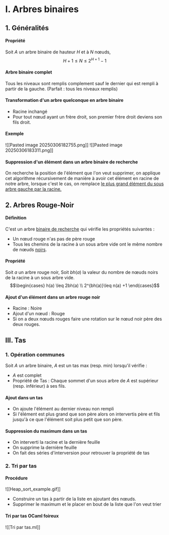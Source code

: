 # I. Arbres binaires
## 1. Généralités
#### Propriété
Soit $A$ un arbre binaire de hauteur $H$ et à $N$ nœuds, 
$$H+1 \leq N \leq 2^{H+1}-1$$

#### Arbre binaire complet
Tous les niveaux sont remplis complement sauf le dernier qui est rempli à partir de la gauche. 
(Parfait : tous les niveaux remplis)

#### Transformation d'un arbre quelconque en arbre binaire
- Racine inchangé
- Pour tout nœud ayant un frère droit, son premier frère droit deviens son fils droit. 

#### Exemple
![[Pasted image 20250306182755.png]]
![[Pasted image 20250306183311.png]]

#### Suppression d'un élément dans un arbre binaire de recherche
On recherche la position de l'élément que l'on veut supprimer, on applique cet algorithme récursivement de manière à avoir cet élément en racine de notre arbre, lorsque c'est le cas, on remplace <u>le plus grand élément du sous arbre gauche par la racine.</u> 

## 2. Arbres Rouge-Noir
#### Définition
C'est un arbre <u>binaire de recherche</u> qui vérifie les propriétés suivantes : 
- Un nœud rouge n'as pas de père rouge
- Tous les chemins de la racine à un sous arbre vide ont le même nombre de nœuds <u>noirs</u>.

#### Propriété
Soit $a$ un arbre rouge noir, 
Soit $bh(a)$ la valeur du nombre de nœuds noirs de la racine à un sous arbre vide.
$$\begin{cases}
h(a) \leq 2bh(a) \\
2^{bh(a)}\leq n(a) +1
\end{cases}$$

#### Ajout d'un élément dans un arbre rouge noir
- Racine : Noire
- Ajout d'un nœud : Rouge
- Si on a deux nœuds rouges faire une rotation sur le nœud noir père des deux rouges.

## III. Tas
### 1. Opération communes
Soit $A$ un arbre binaire, 
$A$ est un tas max (resp. min) lorsqu'il vérifie :
- $A$ est complet
- Propriété de Tas : Chaque sommet d'un sous arbre de $A$ est supérieur (resp. inférieur) à ses fils. 

#### Ajout dans un tas
- On ajoute l'élément au dernier niveau non rempli
- Si l'élément est plus grand que son père alors on intervertis père et fils jusqu'à ce que l'élément soit plus petit que son père. 

#### Suppression du maximum dans un tas
- On interverti la racine et la dernière feuille
- On supprime la dernière feuille
- On fait des séries d'interversion pour retrouver la propriété de tas

### 2. Tri par tas
#### Procédure
![[Heap_sort_example.gif]]
- Construire un tas à partir de la liste en ajoutant des nœuds.
- Supprimer le maximum et le placer en bout de la liste que l'on veut trier


#### Tri par tas OCaml foireux
![[Tri par tas.ml]]
